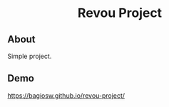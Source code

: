 <p align="center">
  <h1 align="center">Revou Project</h1>
</p>

## About
Simple project.

## Demo
https://bagiosw.github.io/revou-project/

